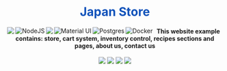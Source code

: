 <div align="center">

  <h1 align="center" style="color:#0F52BA">Japan Store</h1>
  <img align="left" src="https://img.shields.io/badge/React-20232A?style=for-the-badge&logo=react&logoColor=61DAFB" />
  <img align="left" alt="NodeJS" src="https://img.shields.io/badge/node.js%20-%2343853D.svg?&style=for-the-badge&logo=node.js&logoColor=white"/>
  <img align="left" src="https://img.shields.io/badge/TypeScript-007ACC?style=for-the-badge&logo=typescript&logoColor=white" align=center id="typescript" />
  <img align="left" alt="Material UI" src="https://img.shields.io/badge/material%20ui%20-%230081CB.svg?&style=for-the-badge&logo=material-ui&logoColor=white"/>
  <img align="left" alt="Postgres" src ="https://img.shields.io/badge/postgres-%23316192.svg?&style=for-the-badge&logo=postgresql&logoColor=white"/>
  <img align="left" alt="Docker" src="https://img.shields.io/badge/docker%20-%230db7ed.svg?&style=for-the-badge&logo=docker&logoColor=white"/>
  
  <h4 align="center">This website example contains: store, cart system, inventory control, recipes sections and pages, about us, contact us</h4>
  <div align="center">
  <a href="https://imgur.com/yhripSF"><img src="https://i.imgur.com/yhripSF.png"/></a>
  <a href="https://imgur.com/oVq7tuP"><img src="https://i.imgur.com/oVq7tuP.png"/></a>
  <a href="https://imgur.com/GuozfPb"><img src="https://i.imgur.com/GuozfPb.png"/></a>
  <a href="https://imgur.com/28t5IVX"><img src="https://i.imgur.com/28t5IVX.png"/></a>
  </div>
</div>
